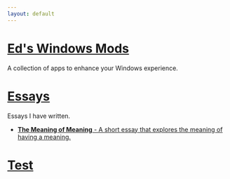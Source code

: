 ```yaml
---
layout: default
---
```


# [Ed's Windows Mods](./eds-windows-mods.html)

A collection of apps to enhance your Windows experience.

# [Essays](https://github.com/ERGeorgiev/essays)

Essays I have written.

- [**The Meaning of Meaning** - A short essay that explores the meaning of having a meaning.](https://github.com/ERGeorgiev/essays/blob/main/the-meaning-of-meaning.md)

# [Test](./test.html)
